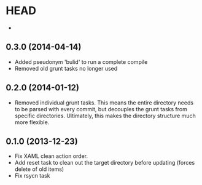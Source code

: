 HEAD
====

* 


0.3.0 (2014-04-14)
------------------

* Added pseudonym 'bulid' to run a complete compile
* Removed old grunt tasks no longer used


0.2.0 (2014-01-12)
------------------

* Removed individual grunt tasks. This means the entire directory needs to be parsed with every commit, but decouples the grunt tasks from specific directories. Ultimately, this makes the directory structure much more flexible.


0.1.0 (2013-12-23)
------------------

* Fix XAML clean action order.
* Add reset task to clean out the target directory before updating (forces delete of old items)
* Fix rsycn task
